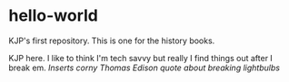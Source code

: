 # hello-world
KJP's first repository. This is one for the history books.

KJP here. I like to think I'm tech savvy but really I find things out after I break em. 
*Inserts corny Thomas Edison quote about breaking lightbulbs*
